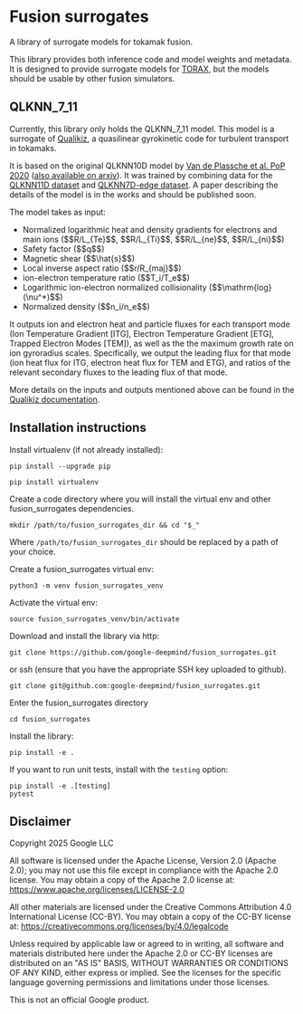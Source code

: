 # Fusion surrogates

A library of surrogate models for tokamak fusion.

This library provides both inference code and model weights and metadata. It is
designed to provide surrogate models for
[TORAX](https://github.com/google-deepmind/torax), but
the models should be usable by other fusion simulators.

## QLKNN_7_11
Currently, this library only holds the QLKNN_7_11 model. This model is a
surrogate of [Qualikiz](https://gitlab.com/qualikiz-group/QuaLiKiz), a
quasilinear gyrokinetic code for turbulent transport in tokamaks.

It is based on the original QLKNN10D model by
[Van de Plassche et al. PoP 2020](https://doi.org/10.1063/1.5134126)
([also available on arxiv](https://arxiv.org/abs/1911.05617)).
It was trained by combining data for the
[QLKNN11D dataset](https://zenodo.org/record/8017522) and
[QLKNN7D-edge dataset](https://zenodo.org/record/8106431). A paper describing
the details of the model is in the works and should be published soon.

The model takes as input:
<ul>
 <li>Normalized logarithmic heat and density gradients for electrons and main
ions ($$R/L_{Te}$$, $$R/L_{Ti}$$, $$R/L_{ne}$$, $$R/L_{ni}$$)</li>
 <li>Safety factor ($$q$$)</li>
 <li>Magnetic shear ($$\hat{s}$$)</li>
 <li>Local inverse aspect ratio ($$r/R_{maj}$$)</li>
 <li>ion-electron temperature ratio ($$T_i/T_e$$)</li>
 <li>Logarithmic ion-electron normalized collisionality ($$\mathrm{log}(\nu^*)$$)</li>
 <li>Normalized density ($$n_i/n_e$$)</li>
</ul>

It outputs ion and electron heat and particle fluxes for each transport mode
(Ion Temperature Gradient [ITG], Electron Temperature Gradient [ETG], Trapped
Electron Modes [TEM]), as well as the the maximum growth rate on ion gyroradius
scales. Specifically, we output the leading flux for that mode
(ion heat flux for ITG, electron heat flux for TEM and ETG),
and ratios of the relevant secondary fluxes to the leading flux of that mode.

More details on the inputs and outputs mentioned above can be found in the
[Qualikiz documentation](https://gitlab.com/qualikiz-group/QuaLiKiz/-/wikis/QuaLiKiz/Input-and-output-variables).

## Installation instructions

Install virtualenv (if not already installed):

```shell
pip install --upgrade pip
```

```shell
pip install virtualenv
```

Create a code directory where you will install the virtual env and other
fusion_surrogates dependencies.

```shell
mkdir /path/to/fusion_surrogates_dir && cd "$_"
```
Where `/path/to/fusion_surrogates_dir` should be replaced by a path
of your choice.

Create a fusion_surrogates virtual env:

```shell
python3 -m venv fusion_surrogates_venv
```

Activate the virtual env:

```shell
source fusion_surrogates_venv/bin/activate
```

Download and install the library via http:

```shell
git clone https://github.com/google-deepmind/fusion_surrogates.git
```
or ssh (ensure that you have the appropriate SSH key uploaded to github).

```shell
git clone git@github.com:google-deepmind/fusion_surrogates.git
```

Enter the fusion_surrogates directory

```shell
cd fusion_surrogates
```

Install the library:

```shell
pip install -e .
```

If you want to run unit tests, install with the `testing` option:

```shell
pip install -e .[testing]
pytest
```

## Disclaimer
Copyright 2025 Google LLC

All software is licensed under the Apache License, Version 2.0 (Apache 2.0);
you may not use this file except in compliance with the Apache 2.0 license.
You may obtain a copy of the Apache 2.0 license at:
https://www.apache.org/licenses/LICENSE-2.0

All other materials are licensed under the Creative Commons Attribution 4.0
International License (CC-BY). You may obtain a copy of the CC-BY license
at: https://creativecommons.org/licenses/by/4.0/legalcode

Unless required by applicable law or agreed to in writing, all software and
materials distributed here under the Apache 2.0 or CC-BY licenses are
distributed on an "AS IS" BASIS, WITHOUT WARRANTIES OR CONDITIONS OF ANY KIND,
either express or implied. See the licenses for the specific language governing
permissions and limitations under those licenses.

This is not an official Google product.
